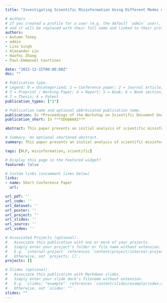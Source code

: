 ```yaml
---
title: "Investigating Scientific Misinformation Using Different Modes of Learning"

# Authors
# If you created a profile for a user (e.g. the default `admin` user), write the username (folder name) here 
# and it will be replaced with their full name and linked to their profile.
authors:
- Autumn Toney
- admin
- Lisa Singh
- Alexander Lin
- Haofei Zhang
- Paul-Emmanuel Courtines

date: "2022-12-15T00:00:00Z"
doi: ""

# Publication type.
# Legend: 0 = Uncategorized; 1 = Conference paper; 2 = Journal article;
# 3 = Preprint / Working Paper; 4 = Report; 5 = Book; 6 = Book section;
# 7 = Thesis; 8 = Patent
publication_types: ["1"]

# Publication name and optional abbreviated publication name.
publication: In *Proceedings of the Workshop on Scientific Document Understanding at AAAI (SDU@AAAI)*
publication_short: In ***SDU@AAAI***

abstract: This paper presents an initial analysis of scientific misinformation from three areas of research including Computer Science, Environmental Science, and Medicine. We investigate key words in publication titles and abstracts from retracted publications, which we view as a proxy for misinformation publications. Using the Altmetric Attention Score as a signal of publication popularity, we group articles into low-popularity and high-popularity subsets. We apply three modes of learning (unsupervised, semi-supervised, and supervised), to identify main themes from scientific research publications and compare the results between publication popularity sets. We find that while there is overlap among the terms identified by different methods, they are not the same. However, general topic coverage using different words is similar, highlighting the difficulty in identifying keyword "markers" for popular, poor-quality scientific information.

# Summary. An optional shortened abstract.
summary: This paper presents an initial analysis of scientific misinformation from research papers.

tags: [NLP, misinformation, scientific]

# Display this page in the Featured widget?
featured: false

# Custom links (uncomment lines below)
links:
- name: Short Conference Paper
  url: 

url_pdf: ''
url_code: ''
url_dataset: ''
url_poster: ''
url_project: ''
url_slides: ''
url_source: ''
url_video: ''

# Associated Projects (optional).
#   Associate this publication with one or more of your projects.
#   Simply enter your project's folder or file name without extension.
#   E.g. `internal-project` references `content/project/internal-project/index.md`.
#   Otherwise, set `projects: []`.
projects: []

# Slides (optional).
#   Associate this publication with Markdown slides.
#   Simply enter your slide deck's filename without extension.
#   E.g. `slides: "example"` references `content/slides/example/index.md`.
#   Otherwise, set `slides: ""`.
slides: ""
---
```


